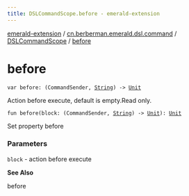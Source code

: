 ```yaml
---
title: DSLCommandScope.before - emerald-extension
---
```


[emerald-extension](../../index.html) / [cn.berberman.emerald.dsl.command](../index.html) / [DSLCommandScope](index.html) / [before](.)

# before

`var before: (CommandSender, `[`String`](https://kotlinlang.org/api/latest/jvm/stdlib/kotlin/-string/index.html)`) -> `[`Unit`](https://kotlinlang.org/api/latest/jvm/stdlib/kotlin/-unit/index.html)

Action before execute, default is empty.Read only.

`fun before(block: (CommandSender, `[`String`](https://kotlinlang.org/api/latest/jvm/stdlib/kotlin/-string/index.html)`) -> `[`Unit`](https://kotlinlang.org/api/latest/jvm/stdlib/kotlin/-unit/index.html)`): `[`Unit`](https://kotlinlang.org/api/latest/jvm/stdlib/kotlin/-unit/index.html)

Set property before

### Parameters

`block` - action before execute

**See Also**

before

